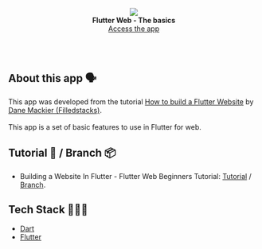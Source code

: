 <!-- header section -->
<p align="center">
  <img src="https://i.imgur.com/0R9vUPQ.png" /><br/>
  <span><b>Flutter Web - The basics</b></span><br/>
  <a href="https://thebasics-a8d4b.web.app/#/" target="_blank">Access the app</a>
</p>
<!-- header section END -->

<br/>
<!-- show case/gif section -->

<!-- show case/gif section END -->

<br/>

<!-- about app and course section -->

## About this app 🗣

This app was developed from the tutorial [How to build a Flutter Website](https://www.youtube.com/playlist?list=PLdTodMosi-Bxf___3xPh3_NS-on4dc0sJ) by [Dane Mackier (Filledstacks)](https://www.filledstacks.com/).<br/><br/>
This app is a set of basic features to use in Flutter for web.

## Tutorial 📖 / Branch 📦

- Building a Website In Flutter - Flutter Web Beginners Tutorial: [Tutorial](https://www.youtube.com/watch?v=33kyEzDMTZU&list=PLdTodMosi-Bxf___3xPh3_NS-on4dc0sJ&index=1) / [Branch](https://github.com/samuelematias/the_basics/tree/tutorial-1/how-to-build-a-flutter-website).

## Tech Stack 👩🏾‍💻

- [Dart](https://dart.dev/)
- [Flutter](https://flutter.dev/)

<br/>

<!-- about app and course section END -->
